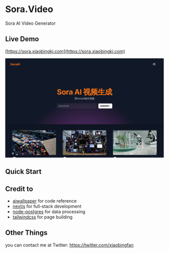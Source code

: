 # Sora.Video

Sora AI Video Generator

## Live Demo

[https://sora.xiaobingkj.com](https://sora.xiaobingkj.com)

![preview](./preview.png)

## Quick Start

## Credit to

- [aiwallpaper](https://aiwallpaper.shop) for code reference
- [nextjs](https://nextjs.org/docs) for full-stack development
- [node-postgres](https://node-postgres.com/) for data processing
- [tailwindcss](https://tailwindcss.com/) for page building

## Other Things

you can contact me at Twitter: https://twitter.com/xiaobingfan